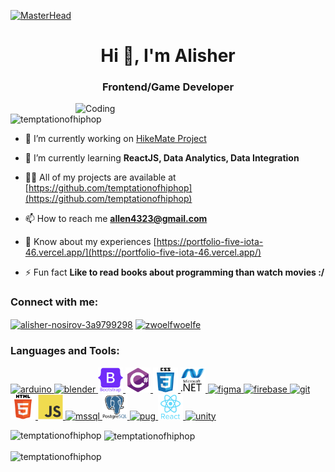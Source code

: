 [![MasterHead](https://i.postimg.cc/zXSwLWnB/rise.png)](https://rishavchanda.io)

<h1 align="center">Hi 👋, I'm Alisher</h1>
<h3 align="center">Frontend/Game Developer</h3>
<img align="right" alt="Coding" width="400" src="https://i.postimg.cc/KjQzbZMZ/photo-2023-03-27-00-53-21.jpg">
<p align="left"> <img src="https://komarev.com/ghpvc/?username=temptationofhiphop&label=Profile%20views&color=0e75b6&style=flat" alt="temptationofhiphop" /> </p>

- 🔭 I’m currently working on [HikeMate Project](https://github.com/Jing0985/HikeMate)

- 🌱 I’m currently learning **ReactJS, Data Analytics, Data Integration**

- 👨‍💻 All of my projects are available at [https://github.com/temptationofhiphop](https://github.com/temptationofhiphop)

- 📫 How to reach me **allen4323@gmail.com**

- 📄 Know about my experiences [https://portfolio-five-iota-46.vercel.app/](https://portfolio-five-iota-46.vercel.app/)

- ⚡ Fun fact **Like to read books about programming than watch movies :/**

<h3 align="left">Connect with me:</h3>
<p align="left">
<a href="https://linkedin.com/in/alisher-nosirov-3a9799298" target="blank"><img align="center" src="https://raw.githubusercontent.com/rahuldkjain/github-profile-readme-generator/master/src/images/icons/Social/linked-in-alt.svg" alt="alisher-nosirov-3a9799298" height="30" width="40" /></a>
<a href="https://instagram.com/zwoelfwoelfe" target="blank"><img align="center" src="https://raw.githubusercontent.com/rahuldkjain/github-profile-readme-generator/master/src/images/icons/Social/instagram.svg" alt="zwoelfwoelfe" height="30" width="40" /></a>
</p>

<h3 align="left">Languages and Tools:</h3>
<p align="left"> <a href="https://www.arduino.cc/" target="_blank" rel="noreferrer"> <img src="https://cdn.worldvectorlogo.com/logos/arduino-1.svg" alt="arduino" width="40" height="40"/> </a> <a href="https://www.blender.org/" target="_blank" rel="noreferrer"> <img src="https://download.blender.org/branding/community/blender_community_badge_white.svg" alt="blender" width="40" height="40"/> </a> <a href="https://getbootstrap.com" target="_blank" rel="noreferrer"> <img src="https://raw.githubusercontent.com/devicons/devicon/master/icons/bootstrap/bootstrap-plain-wordmark.svg" alt="bootstrap" width="40" height="40"/> </a> <a href="https://www.w3schools.com/cs/" target="_blank" rel="noreferrer"> <img src="https://raw.githubusercontent.com/devicons/devicon/master/icons/csharp/csharp-original.svg" alt="csharp" width="40" height="40"/> </a> <a href="https://www.w3schools.com/css/" target="_blank" rel="noreferrer"> <img src="https://raw.githubusercontent.com/devicons/devicon/master/icons/css3/css3-original-wordmark.svg" alt="css3" width="40" height="40"/> </a> <a href="https://dotnet.microsoft.com/" target="_blank" rel="noreferrer"> <img src="https://raw.githubusercontent.com/devicons/devicon/master/icons/dot-net/dot-net-original-wordmark.svg" alt="dotnet" width="40" height="40"/> </a> <a href="https://www.figma.com/" target="_blank" rel="noreferrer"> <img src="https://www.vectorlogo.zone/logos/figma/figma-icon.svg" alt="figma" width="40" height="40"/> </a> <a href="https://firebase.google.com/" target="_blank" rel="noreferrer"> <img src="https://www.vectorlogo.zone/logos/firebase/firebase-icon.svg" alt="firebase" width="40" height="40"/> </a> <a href="https://git-scm.com/" target="_blank" rel="noreferrer"> <img src="https://www.vectorlogo.zone/logos/git-scm/git-scm-icon.svg" alt="git" width="40" height="40"/> </a> <a href="https://www.w3.org/html/" target="_blank" rel="noreferrer"> <img src="https://raw.githubusercontent.com/devicons/devicon/master/icons/html5/html5-original-wordmark.svg" alt="html5" width="40" height="40"/> </a> <a href="https://developer.mozilla.org/en-US/docs/Web/JavaScript" target="_blank" rel="noreferrer"> <img src="https://raw.githubusercontent.com/devicons/devicon/master/icons/javascript/javascript-original.svg" alt="javascript" width="40" height="40"/> </a> <a href="https://www.microsoft.com/en-us/sql-server" target="_blank" rel="noreferrer"> <img src="https://www.svgrepo.com/show/303229/microsoft-sql-server-logo.svg" alt="mssql" width="40" height="40"/> </a> <a href="https://www.postgresql.org" target="_blank" rel="noreferrer"> <img src="https://raw.githubusercontent.com/devicons/devicon/master/icons/postgresql/postgresql-original-wordmark.svg" alt="postgresql" width="40" height="40"/> </a> <a href="https://pugjs.org" target="_blank" rel="noreferrer"> <img src="https://cdn.worldvectorlogo.com/logos/pug.svg" alt="pug" width="40" height="40"/> </a> <a href="https://reactjs.org/" target="_blank" rel="noreferrer"> <img src="https://raw.githubusercontent.com/devicons/devicon/master/icons/react/react-original-wordmark.svg" alt="react" width="40" height="40"/> </a> <a href="https://unity.com/" target="_blank" rel="noreferrer"> <img src="https://www.vectorlogo.zone/logos/unity3d/unity3d-icon.svg" alt="unity" width="40" height="40"/> </a> </p>

<p><img align="left" src="https://github-readme-stats.vercel.app/api/top-langs?username=temptationofhiphop&show_icons=true&locale=en&layout=compact" alt="temptationofhiphop" /></p>

<p>&nbsp;<img align="center" src="https://github-readme-stats.vercel.app/api?username=temptationofhiphop&show_icons=true&locale=en" alt="temptationofhiphop" /></p>

<p><img align="center" src="https://github-readme-streak-stats.herokuapp.com/?user=temptationofhiphop&" alt="temptationofhiphop" /></p>

